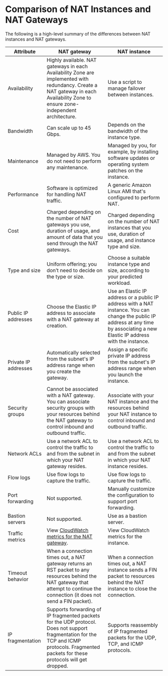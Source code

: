 # Comparison of NAT Instances and NAT Gateways<a name="vpc-nat-comparison"></a>

The following is a high\-level summary of the differences between NAT instances and NAT gateways\. 


| Attribute | NAT gateway | NAT instance | 
| --- | --- | --- | 
| Availability | Highly available\. NAT gateways in each Availability Zone are implemented with redundancy\. Create a NAT gateway in each Availability Zone to ensure zone\-independent architecture\.  | Use a script to manage failover between instances\.  | 
| Bandwidth | Can scale up to 45 Gbps\. | Depends on the bandwidth of the instance type\. | 
| Maintenance | Managed by AWS\. You do not need to perform any maintenance\. | Managed by you, for example, by installing software updates or operating system patches on the instance\. | 
| Performance | Software is optimized for handling NAT traffic\. | A generic Amazon Linux AMI that's configured to perform NAT\. | 
| Cost | Charged depending on the number of NAT gateways you use, duration of usage, and amount of data that you send through the NAT gateways\.  | Charged depending on the number of NAT instances that you use, duration of usage, and instance type and size\.  | 
| Type and size | Uniform offering; you don’t need to decide on the type or size\.  | Choose a suitable instance type and size, according to your predicted workload\. | 
| Public IP addresses | Choose the Elastic IP address to associate with a NAT gateway at creation\. | Use an Elastic IP address or a public IP address with a NAT instance\. You can change the public IP address at any time by associating a new Elastic IP address with the instance\. | 
| Private IP addresses | Automatically selected from the subnet's IP address range when you create the gateway\. | Assign a specific private IP address from the subnet's IP address range when you launch the instance\. | 
| Security groups | Cannot be associated with a NAT gateway\. You can associate security groups with your resources behind the NAT gateway to control inbound and outbound traffic\. | Associate with your NAT instance and the resources behind your NAT instance to control inbound and outbound traffic\. | 
| Network ACLs | Use a network ACL to control the traffic to and from the subnet in which your NAT gateway resides\. | Use a network ACL to control the traffic to and from the subnet in which your NAT instance resides\. | 
| Flow logs | Use flow logs to capture the traffic\. | Use flow logs to capture the traffic\. | 
| Port forwarding | Not supported\. | Manually customize the configuration to support port forwarding\. | 
| Bastion servers | Not supported\. | Use as a bastion server\. | 
| Traffic metrics | View [CloudWatch metrics for the NAT gateway](vpc-nat-gateway-cloudwatch.md)\. | View CloudWatch metrics for the instance\. | 
| Timeout behavior | When a connection times out, a NAT gateway returns an RST packet to any resources behind the NAT gateway that attempt to continue the connection \(it does not send a FIN packet\)\. | When a connection times out, a NAT instance sends a FIN packet to resources behind the NAT instance to close the connection\. | 
| IP fragmentation | Supports forwarding of IP fragmented packets for the UDP protocol\. Does not support fragmentation for the TCP and ICMP protocols\. Fragmented packets for these protocols will get dropped\.  | Supports reassembly of IP fragmented packets for the UDP, TCP, and ICMP protocols\. | 
